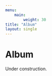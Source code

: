 ```yaml
---
menu:
    main:
        weight: 30
title: "Album"
layout: single
---
```


# Album

Under construction.
